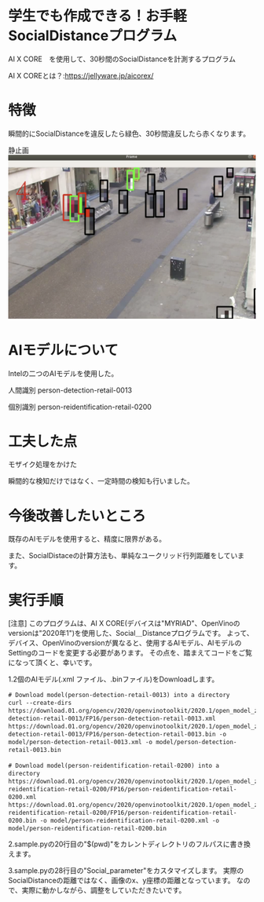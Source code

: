 # 学生でも作成できる！お手軽SocialDistanceプログラム
AI X CORE　を使用して、30秒間のSocialDistanceを計測するプログラム

AI X COREとは？:https://jellyware.jp/aicorex/


# 特徴

瞬間的にSocialDistanceを違反したら緑色、30秒間違反したら赤くなります。

静止画
![静止画](https://github.com/AAEEON/SocialDistance/blob/master/shot.png)


# AIモデルについて

Intelの二つのAIモデルを使用した。

人間識別    person-detection-retail-0013

個別識別    person-reidentification-retail-0200


# 工夫した点

モザイク処理をかけた

瞬間的な検知だけではなく、一定時間の検知も行いました。



# 今後改善したいところ

既存のAIモデルを使用すると、精度に限界がある。

また、SocialDistaceの計算方法も、単純なユークリッド行列距離をしています。



# 実行手順
[注意]
このプログラムは、AI X CORE(デバイスは"MYRIAD"、OpenVinoのversionは"2020年1")を使用した、Social＿Distanceプログラムです。
よって、デバイス、OpenVinoのversionが異なると、使用するAIモデル、AIモデルのSettingのコードを変更する必要があります。
その点を、踏まえてコードをご覧になって頂くと、幸いです。

1.2個のAIモデル(.xml ファイル、.binファイル)をDownloadします。
```
# Download model(person-detection-retail-0013) into a directory
curl --create-dirs https://download.01.org/opencv/2020/openvinotoolkit/2020.1/open_model_zoo/models_bin/1/person-detection-retail-0013/FP16/person-detection-retail-0013.xml https://download.01.org/opencv/2020/openvinotoolkit/2020.1/open_model_zoo/models_bin/1/person-detection-retail-0013/FP16/person-detection-retail-0013.bin -o model/person-detection-retail-0013.xml -o model/person-detection-retail-0013.bin

# Download model(person-reidentification-retail-0200) into a  directory
https://download.01.org/opencv/2020/openvinotoolkit/2020.1/open_model_zoo/models_bin/1/person-reidentification-retail-0200/FP16/person-reidentification-retail-0200.xml https://download.01.org/opencv/2020/openvinotoolkit/2020.1/open_model_zoo/models_bin/1/person-reidentification-retail-0200/FP16/person-reidentification-retail-0200.bin -o model/person-reidentification-retail-0200.xml -o model/person-reidentification-retail-0200.bin
```
2.sample.pyの20行目の"$(pwd)"をカレントディレクトリのフルパスに書き換えます。

3.sample.pyの28行目の"Social_parameter"をカスタマイズします。
実際のSocialDistanceの距離ではなく、画像のx、y座標の距離となっています。
なので、実際に動かしながら、調整をしていただきたいです。


